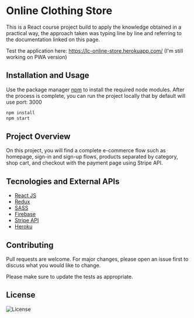 # Online Clothing Store

This is a React course project build to apply the knowledge obtained in a practical way, the approach taken was typing line by line and referring to the documentation linked on this page.

Test the application here: https://lc-online-store.herokuapp.com/ (I'm still working on PWA version)

## Installation and Usage

Use the package manager [npm](https://docs.npmjs.com/) to install the required node modules. After the process is complete, you can run the project locally that by default will use port: 3000

```bash
npm install
npm start
```

## Project Overview

On this project, you will find a complete e-commerce flow such as homepage, sign-in and sign-up flows, products separated by category, shop cart, and checkout with the payment page using Stripe API.

## Tecnologies and External APIs

- [React JS](https://reactjs.org/docs/getting-started.html)
- [Redux](https://redux.js.org/introduction/getting-started)
- [SASS](https://sass-lang.com/)
- [Firebase](https://firebase.google.com/docs)
- [Stripe API](https://stripe.com/docs/api)
- [Heroku](https://devcenter.heroku.com/)

## Contributing

Pull requests are welcome. For major changes, please open an issue first to discuss what you would like to change.

Please make sure to update the tests as appropriate.

## License

![License](http://img.shields.io/:license-mit-blue.svg?style=flat-square)
